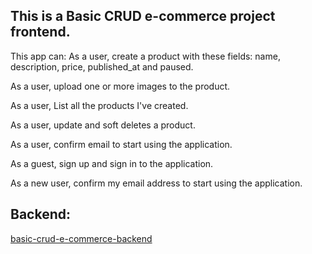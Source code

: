 ## This is a Basic CRUD e-commerce project frontend.

This app can:
As a user, create a product with these fields: name, description, price, published_at and paused.

As a user, upload one or more images to the product.

As a user, List all the products I've created.

As a user, update and soft deletes a product.

As a user, confirm email to start using the application.

As a guest, sign up and sign in to the application.

As a new user, confirm my email address to start using the application.


## Backend:
[basic-crud-e-commerce-backend](https://github.com/LennonSousa/basic-crud-e-commerce-backend)
